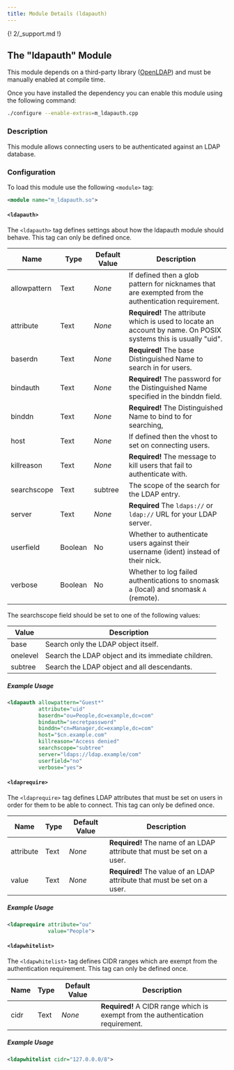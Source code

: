 ```yaml
---
title: Module Details (ldapauth)
---
```


{! 2/_support.md !}

## The "ldapauth" Module

<div class="alert alert-info" role="alert" markdown="1">

This module depends on a third-party library ([OpenLDAP](https://www.openldap.org)) and must be manually enabled at compile time.

Once you have installed the dependency you can enable this module using the following command:

```sh
./configure --enable-extras=m_ldapauth.cpp
```

</div>

### Description

This module allows connecting users to be authenticated against an LDAP database.

### Configuration

To load this module use the following `<module>` tag:

```xml
<module name="m_ldapauth.so">
```

#### `<ldapauth>`

The `<ldapauth>` tag defines settings about how the ldapauth module should behave. This tag can only be defined once.

Name         | Type    | Default Value | Description
------------ | ------- | ------------- | -----------
allowpattern | Text    | *None*        | If defined then a glob pattern for nicknames that are exempted from the authentication requirement.
attribute    | Text    | *None*        | **Required!** The attribute which is used to locate an account by name. On POSIX systems this is usually "uid".
baserdn      | Text    | *None*        | **Required!** The base Distinguished Name to search in for users.
bindauth     | Text    | *None*        | **Required!** The password for the Distinguished Name specified in the binddn field.
binddn       | Text    | *None*        | **Required!** The Distinguished Name to bind to for searching,
host         | Text    | *None*        | If defined then the vhost to set on connecting users.
killreason   | Text    | *None*        | **Required!** The message to kill users that fail to authenticate with.
searchscope  | Text    | subtree       | The scope of the search for the LDAP entry.
server       | Text    | *None*        | **Required** The `ldaps://` or `ldap://` URL for your LDAP server.
userfield    | Boolean | No            | Whether to authenticate users against their username (ident) instead of their nick.
verbose      | Boolean | No            | Whether to log failed authentications to snomask `a` (local) and snomask `A` (remote).

The searchscope field should be set to one of the following values:

Value    | Description
-------- | -----------
base     | Search only the LDAP object itself.
onelevel | Search the LDAP object and its immediate children.
subtree  | Search the LDAP object and all descendants.

##### Example Usage

```xml
<ldapauth allowpattern="Guest*"
          attribute="uid"
          baserdn="ou=People,dc=example,dc=com"
          bindauth="secretpassword"
          binddn="cn=Manager,dc=example,dc=com"
          host="$cn.example.com"
          killreason="Access denied"
          searchscope="subtree"
          server="ldaps://ldap.example/com"
          userfield="no"
          verbose="yes">
```

#### `<ldaprequire>`

The `<ldaprequire>` tag defines LDAP attributes that must be set on users in order for them to be able to connect. This tag can only be defined once.

Name      | Type    | Default Value | Description
--------- | ------- | ------------- | -----------
attribute | Text    | *None*        | **Required!** The name of an LDAP attribute that must be set on a user.
value     | Text    | *None*        | **Required!** The value of an LDAP attribute that must be set on a user.

##### Example Usage

```xml
<ldaprequire attribute="ou"
             value="People">
```

#### `<ldapwhitelist>`

The `<ldapwhitelist>` tag defines CIDR ranges which are exempt from the authentication requirement. This tag can only be defined once.

Name | Type    | Default Value | Description
---- | ------- | ------------- | -----------
cidr | Text    | *None*        | **Required!** A CIDR range which is exempt from the authentication requirement.

##### Example Usage

```xml
<ldapwhitelist cidr="127.0.0.0/8">
```